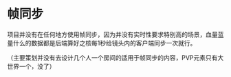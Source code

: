 # 帧同步

项目并没有在任何地方使用帧同步，因为并没有实时性要求特别高的场景，血量蓝量什么的数据都是后端算好之核每1秒给镜头内的客户端同步一次就行。

（主要策划并没有去设计几个人一个房间的适用于帧同步的内容，PVP元素只有大世界一个，没了）